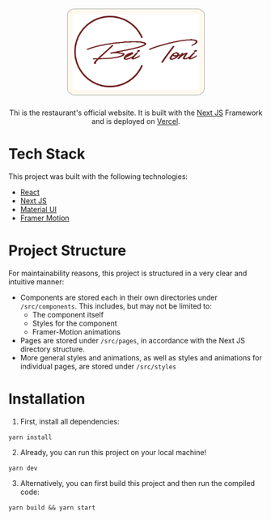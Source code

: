 <h1 align="center">
    <img
        src="public/logo/logo.png"
        alt="Pizzeria Bei Toni"
        style=
        "
            width: 250px;
            background: #fff9f0;
            padding: 10px;
            border-radius: 14px;
            border: 1px solid rgba(0,0,0,0.33);
        "
    />
</h1>

<p align="center">
    Thi is the restaurant's official website. It is built with the
    <a href="https://nextjs.org" target="_blank" rel="noreferrer">Next JS</a>
    Framework and is deployed on
    <a href="https://vercel.com" target="_blank" rel="noreferrer">Vercel</a>.
</p>


# Tech Stack

This project was built with the following technologies:
- [React](https://reactjs.org)
- [Next JS](https://nextjs.org)
- [Material UI](https://mui.com)
- [Framer Motion](https://www.framer.com/motion/)


# Project Structure

For maintainability reasons, this project is structured in a very clear
and intuitive manner:
- Components are stored each in their own directories under `/src/components`.
  This includes, but may not be limited to:
    - The component itself
    - Styles for the component
    - Framer-Motion animations
- Pages are stored under `/src/pages`, in accordance with the Next JS
  directory structure.
- More general styles and animations, as well as styles and animations for
  individual pages, are stored under `/src/styles`


# Installation

1. First, install all dependencies:

```shell
yarn install
```

2. Already, you can run this project on your local machine!

```shell
yarn dev
```

3. Alternatively, you can first build this project and then run the
   compiled code:

```shell
yarn build && yarn start
```